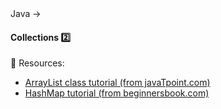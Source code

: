 <link rel="stylesheet" href="{{baseUrl}}/css/textbook.css">

<div class="website-content">

<div id="path">Java &rarr; </div>

<div id="title">

#### Collections :two: [<span class="glyphicon glyphicon-new-window" aria-hidden="true"></span>]({{baseUrl}}/javaTools/collections/index.html)

</div>

<div id="body">

:paperclip: Resources:
* [ArrayList class tutorial (from javaTpoint.com)](http://www.javatpoint.com/ArrayList-in-collection-framework)
* [HashMap tutorial (from beginnersbook.com)](http://beginnersbook.com/2013/12/hashmap-in-java-with-example/)

</div>

<div id="extras">
</div>

</div>
